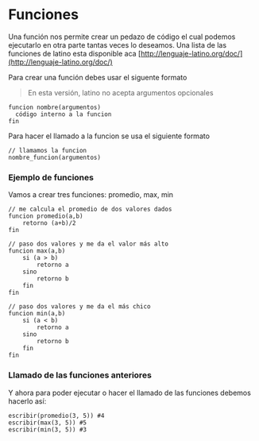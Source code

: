 # Funciones
Una función nos permite crear un pedazo de código el cual podemos ejecutarlo en otra parte tantas veces lo deseamos.
Una lista de las funciones de latino esta disponible aca [http://lenguaje-latino.org/doc/](http://lenguaje-latino.org/doc/)


Para crear una función debes usar el siguente formato
> En esta versión, latino no acepta argumentos opcionales

```
funcion nombre(argumentos)
  código interno a la funcion
fin
```

Para hacer el llamado a la funcion se usa el siguiente formato

```
// llamamos la funcion
nombre_funcion(argumentos)
```

### Ejemplo de funciones
Vamos a crear tres funciones: promedio, max, min

```
// me calcula el promedio de dos valores dados
funcion promedio(a,b)
    retorno (a+b)/2
fin
```
```
// paso dos valores y me da el valor más alto
funcion max(a,b)
    si (a > b)
        retorno a
    sino
        retorno b
    fin
fin
```

```
// paso dos valores y me da el más chico
funcion min(a,b)
    si (a < b)
        retorno a
    sino
        retorno b
    fin
fin
```
### Llamado de las funciones anteriores
Y ahora para poder ejecutar o hacer el llamado de las funciones debemos hacerlo así:
```
escribir(promedio(3, 5)) #4
escribir(max(3, 5)) #5
escribir(min(3, 5)) #3
```